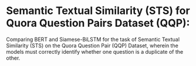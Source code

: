 # Semantic Textual Similarity (STS) for Quora Question Pairs Dataset (QQP):
Comparing BERT and Siamese-BiLSTM for the task of Semantic Textual Similarity (STS) on the Quora Question Pair (QQP) Dataset, wherein the models must correctly identify whether one question is a duplicate of the other.
